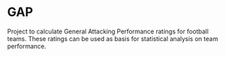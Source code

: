 # GAP
Project to calculate General Attacking Performance ratings for football teams. These ratings can be used as basis for statistical analysis on team performance.
